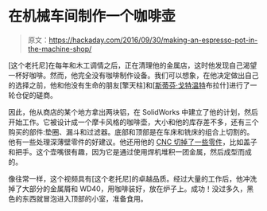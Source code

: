 # 在机械车间制作一个咖啡壶

> 原文：<https://hackaday.com/2016/09/30/making-an-espresso-pot-in-the-machine-shop/>

[这个老托尼]在每年和木工调情之后，正在清理他的金属店，这时他发现自己渴望一杯好咖啡。然而，他完全没有咖啡制作设备。我们可以想象，在他决定做出自己的选择之前，他和他没有生命的朋友[擎天柱]和[[斯蒂芬·戈特温特](https://www.youtube.com/user/syyl)布拉什]进行了一轮仓促的磋商。

因此，他从商店的某个地方拿出两块铝，在 SolidWorks 中建立了他的计划，然后开始工作。它被设计成一个摩卡风格的咖啡壶，大小和他的库存差不多，还有三个购买的部件:垫圈、漏斗和过滤器。底部和顶部是在车床和铣床的组合上切割的。他有一些处理深薄壁零件的好建议。他还用他的 [CNC 切掉了一些零件](http://hackaday.com/2016/02/07/a-home-cnc-built-by-someone-who-knows-their-stuff/)，比如盖子和把手。这个壶嘴很有趣，因为它是通过使用焊机堆积一团金属，然后成型而成的。

像往常一样，这个视频具有[这个老托尼]的卓越品质。经过大量的工作后，他冲洗掉了大部分的金属屑和 WD40，用咖啡装好，放在炉子上。成功！没过多久，黑色的东西就冒泡进入顶部的小室，准备食用。